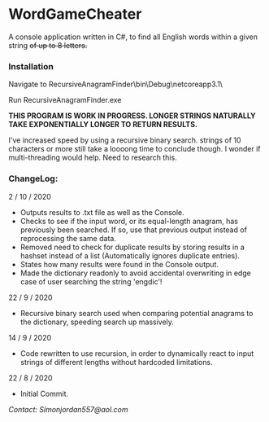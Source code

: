 # WordGameCheater

A console application written in C#, to find all English words within a given string ~~of up to 8 letters.~~

### Installation

Navigate to RecursiveAnagramFinder\bin\Debug\netcoreapp3.1\

Run RecursiveAnagramFinder.exe

**THIS PROGRAM IS WORK IN PROGRESS. LONGER STRINGS NATURALLY TAKE EXPONENTIALLY LONGER TO RETURN RESULTS.**

I've increased speed by using a recursive binary search. strings of 10 characters or more still take a loooong time to conclude though. 
I wonder if multi-threading would help. Need to research this.

### ChangeLog:

2 / 10 / 2020

- Outputs results to .txt file as well as the Console.
- Checks to see if the input word, or its equal-length anagram, has previously been searched. If so, use that previous output instead of reprocessing the same data.
- Removed need to check for duplicate results by storing results in a hashset instead of a list (Automatically ignores duplicate entries).
- States how many results were found in the Console output.
- Made the dictionary readonly to avoid accidental overwriting in edge case of user searching the string 'engdic'!

22 / 9 / 2020

- Recursive binary search used when comparing potential anagrams to the dictionary, speeding search up massively.

14 / 9 / 2020

- Code rewritten to use recursion, in order to dynamically react to input strings of different lengths without hardcoded limitations.

22 / 8 / 2020

- Initial Commit.

_Contact: Simonjordan557@aol.com_ 
